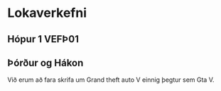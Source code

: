 # Lokaverkefni
## Hópur 1 VEFÞ01
## Þórður og Hákon

Við erum að fara skrifa um Grand theft auto V einnig þegtur sem Gta V.
